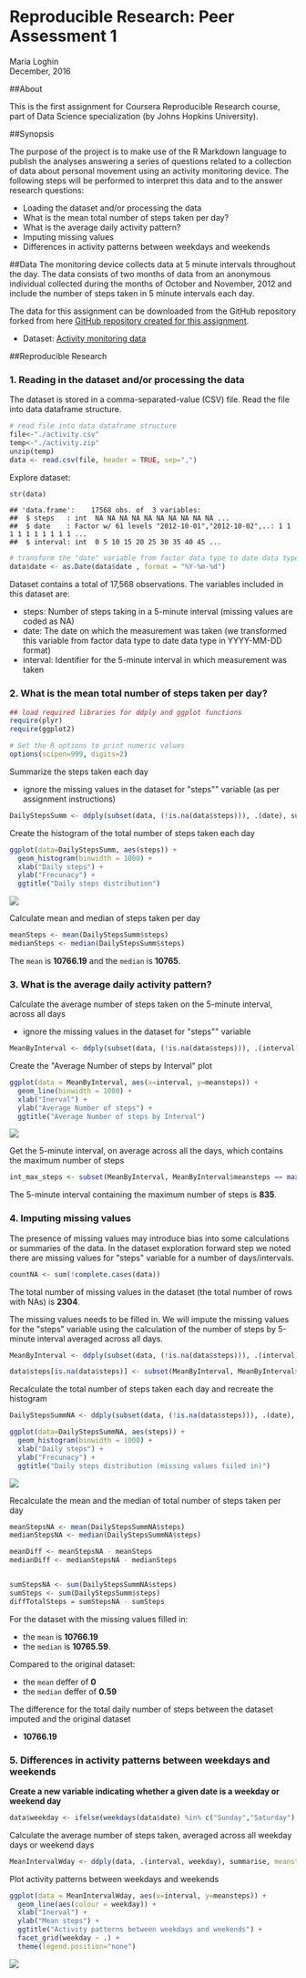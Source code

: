 # Reproducible Research: Peer Assessment 1
Maria Loghin  
December, 2016  



##About

This is the first assignment for Coursera Reproducible Research course, part of Data Science specialization (by Johns Hopkins University). 


##Synopsis

The purpose of the project is to make use of the R Markdown language to publish the analyses answering a series of questions related to a collection of data about personal movement using an activity monitoring device.
The following steps will be performed to interpret this data and to the answer research questions:

- Loading the dataset and/or processing the data
- What is the mean total number of steps taken per day?
- What is the average daily activity pattern?
- Imputing missing values
- Differences in activity patterns between weekdays and weekends

##Data
The monitoring device collects data at 5 minute intervals throughout the day. The data consists of two months of data from an anonymous individual collected during the months of October and November, 2012 and include the number of steps taken in 5 minute intervals each day.

The data for this assignment can be downloaded from the GitHub repository forked from here [GitHub repository created for this assignment](http://github.com/rdpeng/RepData_PeerAssessment1).

- Dataset: [Activity monitoring data](https://github.com/rdpeng/RepData_PeerAssessment1/blob/master/activity.zip)


##Reproducible Research

### 1. Reading in the dataset and/or processing the data




The dataset is stored in a comma-separated-value (CSV) file. Read the file into data dataframe structure.


```r
# read file into data dataframe structure
file<-"./activity.csv"
temp<-"./activity.zip"
unzip(temp)
data <- read.csv(file, header = TRUE, sep=",")
```


Explore dataset:


```r
str(data)
```

```
## 'data.frame':	17568 obs. of  3 variables:
##  $ steps   : int  NA NA NA NA NA NA NA NA NA NA ...
##  $ date    : Factor w/ 61 levels "2012-10-01","2012-10-02",..: 1 1 1 1 1 1 1 1 1 1 ...
##  $ interval: int  0 5 10 15 20 25 30 35 40 45 ...
```

```r
# transform the "date" variable from factor data type to date data type
data$date <- as.Date(data$date , format = "%Y-%m-%d")
```

Dataset contains a total of 17,568 observations.
The variables included in this dataset are:

- steps: Number of steps taking in a 5-minute interval (missing values are coded as NA)
- date: The date on which the measurement was taken (we transformed this variable from factor data type to date data type in YYYY-MM-DD format)
- interval: Identifier for the 5-minute interval in which measurement was taken




### 2. What is the mean total number of steps taken per day?



```r
## load required libraries for ddply and ggplot functions
require(plyr)
require(ggplot2)

# Set the R options to print numeric values
options(scipen=999, digits=2)
```

Summarize the steps taken each day

- ignore the missing values in the dataset for "steps"" variable (as per assignment instructions) 


```r
DailyStepsSumm <- ddply(subset(data, (!is.na(data$steps))), .(date), summarise, steps = sum(steps))
```

Create the histogram of the total number of steps taken each day


```r
ggplot(data=DailyStepsSumm, aes(steps)) +
  geom_histogram(binwidth = 1000) +
  xlab("Daily steps") + 
  ylab("Frecunacy") + 
  ggtitle("Daily steps distribution")
```

![](./PA1_template_files/figure-html/unnamed-chunk-2-1.png) 

Calculate mean and median of steps taken per day


```r
meanSteps <- mean(DailyStepsSumm$steps)
medianSteps <- median(DailyStepsSumm$steps)
```

The `mean` is **10766.19** and the `median` is **10765**.


### 3. What is the average daily activity pattern?

Calculate the average number of steps taken on the 5-minute interval, across all days

- ignore the missing values in the dataset for "steps"" variable 



```r
MeanByInterval <- ddply(subset(data, (!is.na(data$steps))), .(interval), summarise, meansteps = mean(steps))
```

Create the "Average Number of steps by Interval" plot


```r
ggplot(data = MeanByInterval, aes(x=interval, y=meansteps)) +
  geom_line(binwidth = 1000) +
  xlab("Inerval") + 
  ylab("Average Number of steps") + 
  ggtitle("Average Number of steps by Interval")
```

![](./PA1_template_files/figure-html/dailypattplot-1.png) 

Get the 5-minute interval, on average across all the days, which contains the maximum number of steps


```r
int_max_steps <- subset(MeanByInterval, MeanByInterval$meansteps == max(MeanByInterval$meansteps))$interval
```

The 5-minute interval containing the maximum number of steps is **835**.


### 4. Imputing missing values

The presence of missing values may introduce bias into some calculations or summaries of the data. 
In the dataset exploration forward step we noted there are missing values for "steps" variable for a number of days/intervals.


```r
countNA <- sum(!complete.cases(data))
```

The total number of missing values in the dataset (the total number of rows with NAs) is **2304**.

The missing values needs to be filled in. We will impute the missing values for the "steps" variable using the calculation of the number of steps by 5-minute interval averaged across all days.  


```r
MeanByInterval <- ddply(subset(data, (!is.na(data$steps))), .(interval), summarise, meansteps = mean(steps, na.rm = TRUE))

data$steps[is.na(data$steps)] <- subset(MeanByInterval, MeanByInterval$interval == data$interval[is.na(data$steps)])$meansteps
```

Recalculate the total number of steps taken each day and recreate the histogram


```r
DailyStepsSummNA <- ddply(subset(data, (!is.na(data$steps))), .(date), summarise, steps = sum(steps))

ggplot(data=DailyStepsSummNA, aes(steps)) +
  geom_histogram(binwidth = 1000) +
  xlab("Daily steps") + 
  ylab("Frecunacy") + 
  ggtitle("Daily steps distribution (missing values fiiled in)")
```

![](./PA1_template_files/figure-html/unnamed-chunk-4-1.png) 

Recalculate the mean and the median of total number of steps taken per day


```r
meanStepsNA <- mean(DailyStepsSummNA$steps)
medianStepsNA <- median(DailyStepsSummNA$steps)

meanDiff <- meanStepsNA - meanSteps
medianDiff <- medianStepsNA - medianSteps


sumStepsNA <- sum(DailyStepsSummNA$steps)
sumSteps <- sum(DailyStepsSumm$steps)
diffTotalSteps = sumStepsNA - sumSteps
```


For the dataset with the missing values filled in:

 - the `mean` is **10766.19** 
 - the `median` is **10765.59**.
 
 Compared to the original dataset:
 
- the `mean` deffer of **0**
- the `median` deffer of **0.59**

The difference for the total daily number of steps between the dataset imputed and the original dataset

- **10766.19**


### 5. Differences in activity patterns between weekdays and weekends


**Create a new variable indicating whether a given date is a weekday or weekend day**


```r
data$weekday <- ifelse(weekdays(data$date) %in% c("Sunday","Saturday"),"Weekend", "Weekday") 
```

Calculate the average number of steps taken, averaged across all weekday days or weekend days


```r
MeanIntervalWday <- ddply(data, .(interval, weekday), summarise, meansteps = mean(steps, na.rm = TRUE))
```

Plot activity patterns between weekdays and weekends


```r
ggplot(data = MeanIntervalWday, aes(x=interval, y=meansteps)) +
  geom_line(aes(colour = weekday)) +
  xlab("Inerval") + 
  ylab("Mean steps") + 
  ggtitle("Activity patterns between weekdays and weekends") +
  facet_grid(weekday ~ .) +
  theme(legend.position="none")
```

![](./PA1_template_files/figure-html/unnamed-chunk-8-1.png) 


